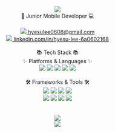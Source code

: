 <div align="center"><img src="https://capsule-render.vercel.app/api?type=waving&color=auto&height=200&section=header&text=🌰Hyesu%20Lee🐿&fontSize=70" /></div>
<div align="center">📱 Junior Mobile Developer 💻</br></br></div>
<div align="center">
  <a href="mailto:hyesulee0608@gmail.com"><img src="https://img.shields.io/badge/Gmail-EA4335?style=flat-square&logo=Gmail&logoColor=white&link=mailto:hyesulee0608@gmail.com"/> hyesulee0608@gmail.com</a>
</div>
<div align="center">
  <a href="https://www.linkedin.com/in/hyesu-lee-6a0602168/"><img src="https://img.shields.io/badge/LinkedIn-0A66C2?style=flat-square&logo=LinkedIn&logoColor=white&link=https://www.linkedin.com/in/hyesu-lee-6a0602168/"/> linkedin.com/in/hyesu-lee-6a0602168</a></div>
</div>  
</br>
<div align="center">
📚 Tech Stack 📚</br>
✨ Platforms & Languages ✨
</div>
<div align="center">
  <img src="https://img.shields.io/badge/Java-1071D3?style=flat&logo=Java&logoColor=white"/>
  <img src="https://img.shields.io/badge/Kotlin-7F52FF?style=flat&logo=Kotlin&logoColor=white"/>
  <img src="https://img.shields.io/badge/JavaScript-F7DF1E?style=flat&logo=JavaScript&logoColor=white"/>
  <img src="https://img.shields.io/badge/HTML5-E34F26?style=flat&logo=HTML5&logoColor=white"/>
  <img src="https://img.shields.io/badge/CSS3-1572B6?style=flat&logo=CSS3&logoColor=white"/>
</div>
</br>
<div align="center">
🛠 Frameworks & Tools 🛠
</div>
<div align="center">
  <img src="https://img.shields.io/badge/Android-3DDC84?style=flat&logo=Android&logoColor=white"/>
  <img src="https://img.shields.io/badge/Flutter-02569B?style=flat&logo=Flutter&logoColor=white"/>
  <img src="https://img.shields.io/badge/Vue.js-4FC08D?style=flat&logo=Vue.js&logoColor=white"/>
  <img src="https://img.shields.io/badge/Android Studio-3DDC84?style=flat&logo=Android Studio&logoColor=white"/></br>
  <img src="https://img.shields.io/badge/Visual Studio Code-007ACC?style=flat&logo=Visual Studio Code&logoColor=white"/>
  <img src="https://img.shields.io/badge/Eclipse IDE-2C2255?style=flat&logo=Eclipse IDE&logoColor=white"/>
  <img src="https://img.shields.io/badge/GitHub-181717?style=flat&logo=GitHub&logoColor=white"/>
  <img src="https://img.shields.io/badge/Git-F05032?style=flat&logo=Git&logoColor=white"/>
</div>
<br><br>
<div align="center">
  <img src="https://github-readme-stats.vercel.app/api/top-langs/?username=Hyesu68&layout=compact"></br>
  <img src="https://github-readme-stats.vercel.app/api?username=Hyesu68&show_icons=true">
</div>
